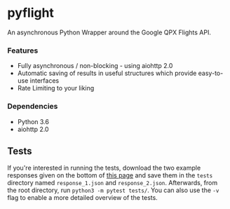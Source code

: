 # pyflight
An asynchronous Python Wrapper around the Google QPX Flights API.

### Features
- Fully asynchronous / non-blocking - using aiohttp 2.0
- Automatic saving of results in useful structures which provide easy-to-use interfaces
- Rate Limiting to your liking

### Dependencies
- Python 3.6
- aiohttp 2.0

## Tests
If you're interested in running the tests, download the two example responses given on the bottom of 
[this page](https://developers.google.com/qpx-express/v1/requests) and save them in the `tests` directory named
`response_1.json` and `response_2.json`. Afterwards, from the root directory, run `python3 -m pytest tests/`. 
You can also use the `-v` flag to enable a more detailed overview of the tests. 